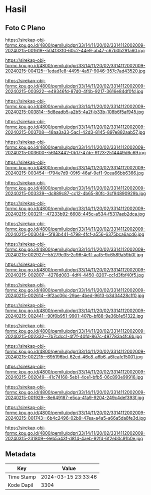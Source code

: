 # Hasil

## Foto C Plano

https://sirekap-obj-formc.kpu.go.id/4800/pemilu/pdpr/33/14/11/20/02/3314112002009-20240215-001619--504133f0-60c2-44e9-ab47-c67b0b291a60.jpg

https://sirekap-obj-formc.kpu.go.id/4800/pemilu/pdpr/33/14/11/20/02/3314112002009-20240215-004125--1edad1e8-4495-4a57-9046-357c7ad43520.jpg

https://sirekap-obj-formc.kpu.go.id/4800/pemilu/pdpr/33/14/11/20/02/3314112002009-20240215-003922--e49346fd-87d0-4f4b-9217-3616e84df0fd.jpg

https://sirekap-obj-formc.kpu.go.id/4800/pemilu/pdpr/33/14/11/20/02/3314112002009-20240215-003814--5d8eadb5-a2b5-4a2f-b33b-108b6f5af945.jpg

https://sirekap-obj-formc.kpu.go.id/4800/pemilu/pdpr/33/14/11/20/02/3314112002009-20240215-003708--48aa3a33-5ac1-42d3-8145-897e882aab57.jpg

https://sirekap-obj-formc.kpu.go.id/4800/pemilu/pdpr/33/14/11/20/02/3314112002009-20240215-003600--56f43442-0b17-47de-9123-2514449d6c69.jpg

https://sirekap-obj-formc.kpu.go.id/4800/pemilu/pdpr/33/14/11/20/02/3314112002009-20240215-003454--f794e7d9-09f6-46af-9ef1-9cea66bb6366.jpg

https://sirekap-obj-formc.kpu.go.id/4800/pemilu/pdpr/33/14/11/20/02/3314112002009-20240215-003339--dc889c87-cc12-4b65-80fc-3cf94890929b.jpg

https://sirekap-obj-formc.kpu.go.id/4800/pemilu/pdpr/33/14/11/20/02/3314112002009-20240215-003211--47233b92-6608-445c-a534-f5317aeb2dca.jpg

https://sirekap-obj-formc.kpu.go.id/4800/pemilu/pdpr/33/14/11/20/02/3314112002009-20240215-003048--5f83b441-4798-4fcf-a556-6375bca6acd6.jpg

https://sirekap-obj-formc.kpu.go.id/4800/pemilu/pdpr/33/14/11/20/02/3314112002009-20240215-002927--55279e35-2c96-4e1f-aaf5-9c6589a59b0f.jpg

https://sirekap-obj-formc.kpu.go.id/4800/pemilu/pdpr/33/14/11/20/02/3314112002009-20240215-002807--4278d083-4df4-4450-8207-cc1d3fbf40f5.jpg

https://sirekap-obj-formc.kpu.go.id/4800/pemilu/pdpr/33/14/11/20/02/3314112002009-20240215-002614--9f2ac06c-29ae-4bed-9613-b3d34428c1f0.jpg

https://sirekap-obj-formc.kpu.go.id/4800/pemilu/pdpr/33/14/11/20/02/3314112002009-20240215-002441--90f0b951-9901-407b-bf88-9e36b1e51322.jpg

https://sirekap-obj-formc.kpu.go.id/4800/pemilu/pdpr/33/14/11/20/02/3314112002009-20240215-002332--7b7cdcc1-4f7f-40fd-867c-497783a4fc6b.jpg

https://sirekap-obj-formc.kpu.go.id/4800/pemilu/pdpr/33/14/11/20/02/3314112002009-20240215-002215--695196bd-62ed-46c8-a6b6-a6fcafe15001.jpg

https://sirekap-obj-formc.kpu.go.id/4800/pemilu/pdpr/33/14/11/20/02/3314112002009-20240215-002049--41c74168-5eb1-4ce1-bfb5-06c893e99916.jpg

https://sirekap-obj-formc.kpu.go.id/4800/pemilu/pdpr/33/14/11/20/02/3314112002009-20240215-001929--8e649187-e5ca-41a9-9204-249c4def393f.jpg

https://sirekap-obj-formc.kpu.go.id/4800/pemilu/pdpr/33/14/11/20/02/3314112002009-20240215-001743--6b4c2496-02b9-47ea-a4a5-a66a5da8fe3d.jpg

https://sirekap-obj-formc.kpu.go.id/4800/pemilu/pdpr/33/14/11/20/02/3314112002009-20240315-231809--9eb5a43f-d814-4aeb-92fd-6f2eb0c91b0e.jpg


## Metadata

| Key        | Value               |
| ---------- | ------------------- |
| Time Stamp | 2024-03-15 23:33:46 |
| Kode Dapil | 3304                |



